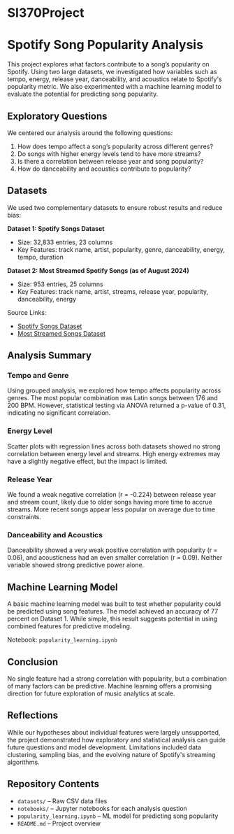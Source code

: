 # SI370Project
# Spotify Song Popularity Analysis

This project explores what factors contribute to a song’s popularity on Spotify. Using two large datasets, we investigated how variables such as tempo, energy, release year, danceability, and acoustics relate to Spotify's popularity metric. We also experimented with a machine learning model to evaluate the potential for predicting song popularity.

## Exploratory Questions

We centered our analysis around the following questions:

1. How does tempo affect a song’s popularity across different genres?
2. Do songs with higher energy levels tend to have more streams?
3. Is there a correlation between release year and song popularity?
4. How do danceability and acoustics contribute to popularity?

## Datasets

We used two complementary datasets to ensure robust results and reduce bias:

**Dataset 1: Spotify Songs Dataset**  
- Size: 32,833 entries, 23 columns  
- Key Features: track name, artist, popularity, genre, danceability, energy, tempo, duration  

**Dataset 2: Most Streamed Spotify Songs (as of August 2024)**  
- Size: 953 entries, 25 columns  
- Key Features: track name, artist, streams, release year, popularity, danceability, energy  

Source Links:  
- [Spotify Songs Dataset](https://www.kaggle.com/datasets/joebeachcapital/30000-spotify-songs)  
- [Most Streamed Songs Dataset](https://www.kaggle.com/datasets/abdulszz/spotify-most-streamed-songs)  

## Analysis Summary

### Tempo and Genre

Using grouped analysis, we explored how tempo affects popularity across genres. The most popular combination was Latin songs between 176 and 200 BPM. However, statistical testing via ANOVA returned a p-value of 0.31, indicating no significant correlation.

### Energy Level

Scatter plots with regression lines across both datasets showed no strong correlation between energy level and streams. High energy extremes may have a slightly negative effect, but the impact is limited.

### Release Year

We found a weak negative correlation (r = -0.224) between release year and stream count, likely due to older songs having more time to accrue streams. More recent songs appear less popular on average due to time constraints.

### Danceability and Acoustics

Danceability showed a very weak positive correlation with popularity (r = 0.06), and acousticness had an even smaller correlation (r = 0.09). Neither variable showed strong predictive power alone.

## Machine Learning Model

A basic machine learning model was built to test whether popularity could be predicted using song features. The model achieved an accuracy of 77 percent on Dataset 1. While simple, this result suggests potential in using combined features for predictive modeling.

Notebook: `popularity_learning.ipynb`

## Conclusion

No single feature had a strong correlation with popularity, but a combination of many factors can be predictive. Machine learning offers a promising direction for future exploration of music analytics at scale.

## Reflections

While our hypotheses about individual features were largely unsupported, the project demonstrated how exploratory and statistical analysis can guide future questions and model development. Limitations included data clustering, sampling bias, and the evolving nature of Spotify's streaming algorithms.

## Repository Contents

- `datasets/` – Raw CSV data files
- `notebooks/` – Jupyter notebooks for each analysis question
- `popularity_learning.ipynb` – ML model for predicting song popularity
- `README.md` – Project overview
